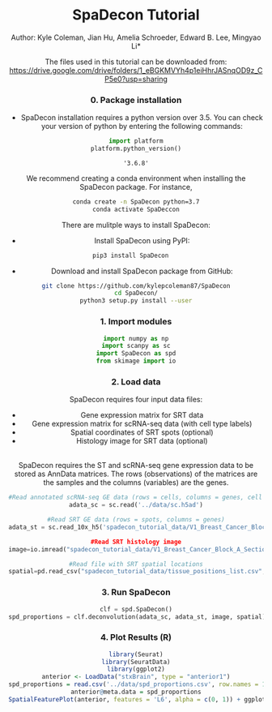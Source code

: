 <h1><center>SpaDecon Tutorial</center></h1>


<center>Author: Kyle Coleman, Jian Hu, Amelia Schroeder, Edward B. Lee, Mingyao Li*  
 
The files used in this tutorial can be downloaded from: https://drive.google.com/drive/folders/1_eBGKMVYh4p1eiHhrJASnqOD9z_CP5e0?usp=sharing   
 
### 0. Package installation
- SpaDecon installation requires a python version over 3.5.  You can check your version of python by entering the following commands: 
```python
import platform
platform.python_version()
```

    '3.6.8'

We recommend creating a conda environment when installing the SpaDecon package. For instance, 
```bash
conda create -n SpaDecon python=3.7
conda activate SpaDeccon
```        
    
There are mulitple ways to install SpaDecon:
    
- Install SpaDecon using PyPI:

```bash
pip3 install SpaDecon   
```    
    
- Download and install SpaDecon package from GitHub: 

```bash
git clone https://github.com/kylepcoleman87/SpaDecon
cd SpaDecon/
python3 setup.py install --user
```


    
### 1. Import modules


```python
import numpy as np
import scanpy as sc
import SpaDecon as spd
from skimage import io
```

### 2. Load data
SpaDecon requires four input data files:  
- Gene expression matrix for SRT data 
- Gene expression matrix for scRNA-seq data (with cell type labels)
- Spatial coordinates of SRT spots (optional)
- Histology image for SRT data (optional)
<br>
SpaDecon requires the ST and scRNA-seq gene expression data to be stored as AnnData matrices.  The rows (observations) of the matrices are the samples and the columns (variables) are the genes.



```python
#Read annotated scRNA-seq GE data (rows = cells, columns = genes, cell types in adata_sc.obs.celltype)
adata_sc = sc.read('../data/sc.h5ad')

#Read SRT GE data (rows = spots, columns = genes)
adata_st = sc.read_10x_h5('spadecon_tutorial_data/V1_Breast_Cancer_Block_A_Section_1_filtered_feature_bc_matrix.h5)

#Read SRT histology image
image=io.imread("spadecon_tutorial_data/V1_Breast_Cancer_Block_A_Section_1_image.tif")

#Read file with SRT spatial locations
spatial=pd.read_csv("spadecon_tutorial_data/tissue_positions_list.csv",header=None,index_col=0) 
```


### 3. Run SpaDecon

```python
clf = spd.SpaDecon()
spd_proportions = clf.deconvolution(adata_sc, adata_st, image, spatial)
```

### 4. Plot Results (R\)
```R
library(Seurat)
library(SeuratData)
library(ggplot2)
anterior <- LoadData("stxBrain", type = "anterior1")
spd_proportions = read.csv('../data/spd_proportions.csv', row.names = 1, header= T, check.names = F)
anterior@meta.data = spd_proportions
SpatialFeaturePlot(anterior, features = 'L6', alpha = c(0, 1)) + ggplot2::scale_fill_gradientn(colours = heat.colors(10, rev = TRUE),limits = c(0, 1)) + ggtitle('Anterior1_L6) + theme(plot.title = element_text(size = 15, face = "bold"))
